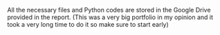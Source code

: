 All the necessary files and Python codes are stored in the Google Drive provided in the report. 
(This was a very big portfolio in my opinion and it took a very long time to do it so make sure to start early)
